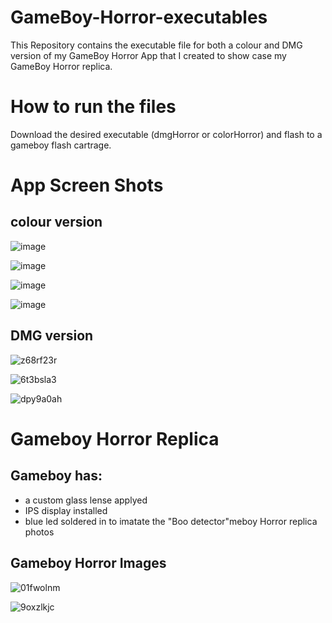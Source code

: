 # GameBoy-Horror-executables
This Repository contains the executable file for both a colour and DMG version of my GameBoy Horror App that I created to show case my GameBoy Horror replica.

# How to run the files

Download the desired executable (dmgHorror or colorHorror) and flash to a gameboy flash cartrage.

# App Screen Shots
## colour version

![image](https://github.com/jlamont82/GameBoy-Horror-Color-App/assets/57664420/3eff7759-5008-4293-b1ea-e0da8c23024b)

![image](https://github.com/jlamont82/GameBoy-Horror-Color-App/assets/57664420/c0de61a9-c4d4-46ff-9d6c-570fbd54a704)

![image](https://github.com/jlamont82/GameBoy-Horror-Color-App/assets/57664420/29120486-78a5-4279-92c9-72d46712a640)

![image](https://github.com/jlamont82/GameBoy-Horror-Color-App/assets/57664420/216becbc-b476-4b98-a4f8-bae02a5e1e82)

## DMG version

![z68rf23r](https://github.com/jlamont82/GameBoy-Horror-executables/assets/57664420/6766bb63-8c1a-400f-9fe7-2f510bccc387)

![6t3bsla3](https://github.com/jlamont82/GameBoy-Horror-executables/assets/57664420/0b7e383d-9780-4c08-ad8e-79c5a0443258)

![dpy9a0ah](https://github.com/jlamont82/GameBoy-Horror-executables/assets/57664420/d3933033-d394-45b8-be23-f62a9b774b36)

# Gameboy Horror Replica

## Gameboy has:
* a custom glass lense applyed
* IPS display installed
* blue led soldered in to imatate the "Boo detector"meboy Horror replica photos

## Gameboy Horror Images

![01fwolnm](https://github.com/jlamont82/GameBoy-Horror-executables/assets/57664420/3e6c2fa9-09da-4736-8013-faac8ce72303)

![9oxzlkjc](https://github.com/jlamont82/GameBoy-Horror-executables/assets/57664420/249f67c0-a7b7-4fc5-b058-eee935cb3fbc)


